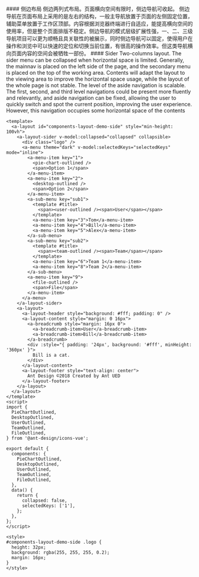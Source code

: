 <cn>
#### 侧边布局
侧边两列式布局。页面横向空间有限时，侧边导航可收起。
侧边导航在页面布局上采用的是左右的结构，一般主导航放置于页面的左侧固定位置，辅助菜单放置于工作区顶部。内容根据浏览器终端进行自适应，能提高横向空间的使用率，但是整个页面排版不稳定。侧边导航的模式层级扩展性强，一、二、三级导航项目可以更为顺畅且具关联性的被展示，同时侧边导航可以固定，使得用户在操作和浏览中可以快速的定位和切换当前位置，有很高的操作效率。但这类导航横向页面内容的空间会被牺牲一部份。
</cn>

<us>
#### Sider
Two-columns layout. The sider menu can be collapsed when horizontal space is limited.
Generally, the mainnav is placed on the left side of the page, and the secondary menu is placed on the top of the working area. Contents will adapt the layout to the viewing area to improve the horizontal space usage, while the layout of the whole page is not stable.
The level of the aside navigation is scalable. The first, second, and third level navigations could be present more fluently and relevantly, and aside navigation can be fixed, allowing the user to quickly switch and spot the current position, improving the user experience. However, this navigation occupies some horizontal space of the contents
</us>

```vue
<template>
  <a-layout id="components-layout-demo-side" style="min-height: 100vh">
    <a-layout-sider v-model:collapsed="collapsed" collapsible>
      <div class="logo" />
      <a-menu theme="dark" v-model:selectedKeys="selectedKeys" mode="inline">
        <a-menu-item key="1">
          <pie-chart-outlined />
          <span>Option 1</span>
        </a-menu-item>
        <a-menu-item key="2">
          <desktop-outlined />
          <span>Option 2</span>
        </a-menu-item>
        <a-sub-menu key="sub1">
          <template #title>
            <span><user-outlined /><span>User</span></span>
          </template>
          <a-menu-item key="3">Tom</a-menu-item>
          <a-menu-item key="4">Bill</a-menu-item>
          <a-menu-item key="5">Alex</a-menu-item>
        </a-sub-menu>
        <a-sub-menu key="sub2">
          <template #title>
            <span><team-outlined /><span>Team</span></span>
          </template>
          <a-menu-item key="6">Team 1</a-menu-item>
          <a-menu-item key="8">Team 2</a-menu-item>
        </a-sub-menu>
        <a-menu-item key="9">
          <file-outlined />
          <span>File</span>
        </a-menu-item>
      </a-menu>
    </a-layout-sider>
    <a-layout>
      <a-layout-header style="background: #fff; padding: 0" />
      <a-layout-content style="margin: 0 16px">
        <a-breadcrumb style="margin: 16px 0">
          <a-breadcrumb-item>User</a-breadcrumb-item>
          <a-breadcrumb-item>Bill</a-breadcrumb-item>
        </a-breadcrumb>
        <div :style="{ padding: '24px', background: '#fff', minHeight: '360px' }">
          Bill is a cat.
        </div>
      </a-layout-content>
      <a-layout-footer style="text-align: center">
        Ant Design ©2018 Created by Ant UED
      </a-layout-footer>
    </a-layout>
  </a-layout>
</template>
<script>
import {
  PieChartOutlined,
  DesktopOutlined,
  UserOutlined,
  TeamOutlined,
  FileOutlined,
} from '@ant-design/icons-vue';

export default {
  components: {
    PieChartOutlined,
    DesktopOutlined,
    UserOutlined,
    TeamOutlined,
    FileOutlined,
  },
  data() {
    return {
      collapsed: false,
      selectedKeys: ['1'],
    };
  },
};
</script>

<style>
#components-layout-demo-side .logo {
  height: 32px;
  background: rgba(255, 255, 255, 0.2);
  margin: 16px;
}
</style>
```
